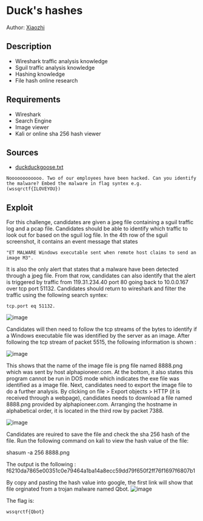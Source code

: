 # Duck's hashes
Author: [Xiaozhi](https://github.com/xiaoxiao69)

## Description
- Wireshark traffic analysis knowledge
- Sguil traffic analysis knowledge
- Hashing knowledge
- File hash online research

## Requirements
- Wireshark
- Search Engine
- Image viewer
- Kali or online sha 256 hash viewer

## Sources

- [duckduckgoose.txt](https://github.com/ChanTingHui/wssqrctf/blob/main/forensics/Duck's%20hashes/bin/duckduckgoose.txt)

```
Noooooooooooo. Two of our employees have been hacked. Can you identify the malware? Embed the malware in flag syntex e.g. (wssqrctf{ILOVEYOU})
```

## Exploit

For this challenge, candidates are given a jpeg file containing a sguil traffic log and a pcap file. Candidates should be able to identify which traffic to look out for
based on the sguil log file. In the 4th row of the sguil screenshot, it contains an event message that states 
```
"ET MALWARE Windows executable sent when remote host claims to send an image M3". 
```
It is also the only alert that states that a malware have been detected through a jpeg file. From that row, candidates can also identify that the alert is triggered by traffic from 119.31.234.40 port 80 going back to 10.0.0.167 over tcp port 51132. Candidates should return to wireshark and filter the traffic using the following search syntex:
```
tcp.port eq 51132.
```
![image](https://user-images.githubusercontent.com/69874238/121823673-63d7f900-ccd9-11eb-871c-01d80a482077.png)

Candidates will then need to follow the tcp streams of the bytes to identify if a Windows executable file was identified by the server as an image.
After following the tcp stream of packet 5515, the following information is shown : 

![image](https://user-images.githubusercontent.com/69874238/121823218-62f19800-ccd6-11eb-9974-ce8c79449b16.png)

This shows that the name of the image file is png file named 8888.png which was sent by host alphapioneer.com. At the bottom, it also states this program cannot be run in DOS mode which indicates the exe file was identified as a image file. Next, candidates need to export the image file to do a further analysis. By clicking on file > Export objects >
HTTP (it is received through a webpage), candidates needs to download a file named 8888.png provided by alphapioneer.com. Arranging the hostname in alphabetical order, it is
located in the third row by packet 7388. 

![image](https://user-images.githubusercontent.com/69874238/121823376-7bae7d80-ccd7-11eb-8282-0c4b41f6fb49.png)

Candidates are reuired to save the file and check the sha 256 hash of the file. Run the following command on kali to view the hash value of the file:

shasum -a 256 8888.png

The output is the following : f6210da7865e00351c0e79464a1ba14a8ecc59dd79f650f2ff76f1697f6807b1

By copy and pasting the hash value into google, the first link will show that file orginated from a trojan malware named Qbot.
![image](https://user-images.githubusercontent.com/69874238/121823518-46eef600-ccd8-11eb-92f8-d569d57f3a15.png)



The flag is:

```
wssqrctf{Qbot}
